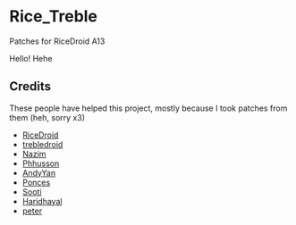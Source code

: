 # Rice_Treble
Patches for RiceDroid A13

Hello!
Hehe

## Credits
These people have helped this project, mostly because I took patches from them (heh, sorry x3)
- [RiceDroid](https://github.com/ricedroid/)
- [trebledroid](https://github.com/trebledroid/)
- [Nazim](https://github.com/naz664)
- [Phhusson](https://github.com/phhusson)
- [AndyYan](https://github.com/AndyCGYan)
- [Ponces](https://github.com/ponces)
- [Sooti](https://github.com/sooti)
- [Haridhayal](https://github.com/haridhayal11)
- [peter](https://gitea.angry.im/PeterGSI)
